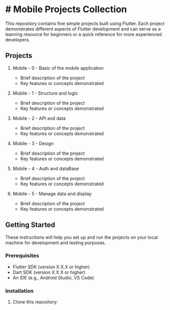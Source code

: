
# # Mobile Projects Collection

This repository contains five simple projects built using Flutter. Each project demonstrates different aspects of Flutter development and can serve as a learning resource for beginners or a quick reference for more experienced developers.

## Projects

1. Mobile - 0 - Basic of the mobile application
   - Brief description of the project
   - Key features or concepts demonstrated

2. Mobile - 1 - Structure and logic
   - Brief description of the project
   - Key features or concepts demonstrated

3. Mobile - 2 - API and data
   - Brief description of the project
   - Key features or concepts demonstrated

4. Mobile - 3 - Design
   - Brief description of the project
   - Key features or concepts demonstrated

5. Mobile - 4 - Auth and dataBase
   - Brief description of the project
   - Key features or concepts demonstrated

5. Mobile - 5 - Manage data and display
   - Brief description of the project
   - Key features or concepts demonstrated

## Getting Started

These instructions will help you set up and run the projects on your local machine for development and testing purposes.

### Prerequisites

- Flutter SDK (version X.X.X or higher)
- Dart SDK (version X.X.X or higher)
- An IDE (e.g., Android Studio, VS Code)

### Installation

1. Clone this repository: